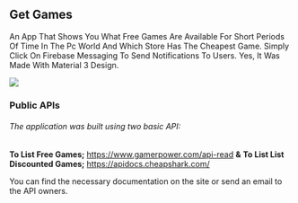 ## Get Games
An App That Shows You What Free Games Are Available For Short Periods Of Time In The Pc World And Which Store Has The Cheapest Game. Simply Click On Firebase Messaging To Send Notifications To Users. Yes, It Was Made With Material 3 Design.

[![](https://firebasestorage.googleapis.com/v0/b/getgames-538ae.appspot.com/o/gt.png?alt=media&token=4619c76d-dd70-4f95-8a6b-ce7509187cb7)](https://play.google.com/store/apps/details?id=com.appsroved.app.get_games.get_games&hl=en&gl=US)

### Public APIs
###### The application was built using two basic API:
**To List Free Games;**
https://www.gamerpower.com/api-read **&**
**To List List Discounted Games;**
https://apidocs.cheapshark.com/

You can find the necessary documentation on the site or send an email to the API owners.

